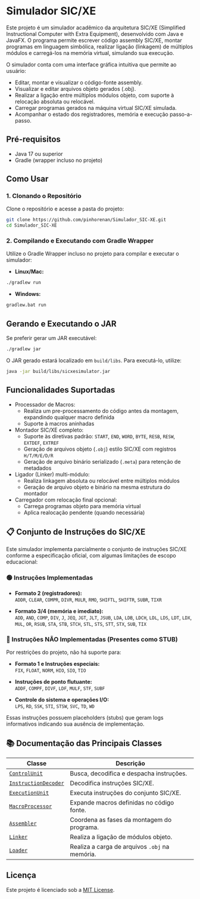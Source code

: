 # Simulador SIC/XE

Este projeto é um simulador acadêmico da arquitetura SIC/XE (Simplified Instructional Computer with Extra Equipment), desenvolvido com Java e JavaFX. O programa permite escrever código assembly SIC/XE, montar programas em linguagem simbólica, realizar ligação (linkagem) de múltiplos módulos e carregá-los na memória virtual, simulando sua execução.

O simulador conta com uma interface gráfica intuitiva que permite ao usuário:
- Editar, montar e visualizar o código-fonte assembly.
- Visualizar e editar arquivos objeto gerados (.obj).
- Realizar a ligação entre múltiplos módulos objeto, com suporte à relocação absoluta ou relocável.
- Carregar programas gerados na máquina virtual SIC/XE simulada.
- Acompanhar o estado dos registradores, memória e execução passo-a-passo.

## Pré-requisitos

- Java 17 ou superior
- Gradle (wrapper incluso no projeto)

## Como Usar

### 1. Clonando o Repositório

Clone o repositório e acesse a pasta do projeto:

```bash
git clone https://github.com/pinhorenan/Simulador_SIC-XE.git
cd Simulador_SIC-XE
```

### 2. Compilando e Executando com Gradle Wrapper

Utilize o Gradle Wrapper incluso no projeto para compilar e executar o simulador:

- **Linux/Mac:**

```bash
./gradlew run
```

- **Windows:**

```cmd
gradlew.bat run
```

## Gerando e Executando o JAR

Se preferir gerar um JAR executável:

```bash
./gradlew jar
```

O JAR gerado estará localizado em `build/libs`. Para executá-lo, utilize:

```bash
java -jar build/libs/sicxesimulator.jar
```

## Funcionalidades Suportadas

- Processador de Macros:
  - Realiza um pre-processamento do código antes da montagem, expandindo qualquer macro definida
  - Suporte à macros aninhadas
- Montador SIC/XE completo:
  - Suporte às diretivas padrão: `START`, `END`, `WORD`, `BYTE`, `RESB`, `RESW`, `EXTDEF`, `EXTREF`
  - Geração de arquivos objeto (`.obj`) estilo SIC/XE com registros `H/T/M/E/D/R`
  - Geração de arquivo binário serializado (`.meta`) para retenção de metadados
- Ligador (Linker) multi-módulo:
  - Realiza linkagem absoluta ou relocável entre múltiplos módulos
  - Geração de arquivo objeto e binário na mesma estrutura do montador
- Carregador com relocação final opcional:
  - Carrega programas objeto para memória virtual
  - Aplica realocação pendente (quando necessária)

## 📋 Conjunto de Instruções do SIC/XE

Este simulador implementa parcialmente o conjunto de instruções SIC/XE conforme a especificação oficial, com algumas limitações de escopo educacional:

### 🟢 Instruções Implementadas

- **Formato 2 (registradores):**  
  `ADDR`, `CLEAR`, `COMPR`, `DIVR`, `MULR`, `RMO`, `SHIFTL`, `SHIFTR`, `SUBR`, `TIXR`

- **Formato 3/4 (memória e imediato):**  
  `ADD`, `AND`, `COMP`, `DIV`, `J`, `JEQ`, `JGT`, `JLT`, `JSUB`, `LDA`, `LDB`, `LDCH`, `LDL`, `LDS`, `LDT`, `LDX`, `MUL`, `OR`, `RSUB`, `STA`, `STB`, `STCH`, `STL`, `STS`, `STT`, `STX`, `SUB`, `TIX`

### 🔴 Instruções NÃO Implementadas (Presentes como STUB)

Por restrições do projeto, não há suporte para:

- **Formato 1 e Instruções especiais:**  
  `FIX`, `FLOAT`, `NORM`, `HIO`, `SIO`, `TIO`

- **Instruções de ponto flutuante:**  
  `ADDF`, `COMPF`, `DIVF`, `LDF`, `MULF`, `STF`, `SUBF`

- **Controle do sistema e operações I/O:**  
  `LPS`, `RD`, `SSK`, `STI`, `STSW`, `SVC`, `TD`, `WD`

Essas instruções possuem placeholders (stubs) que geram logs informativos indicando sua ausência de implementação.

## 📚 Documentação das Principais Classes

| Classe                                                                                       | Descrição                                      |
|----------------------------------------------------------------------------------------------|------------------------------------------------|
| [`ControlUnit`](src/main/java/sicxesimulator/hardware/cpu/ControlUnit.java)                  | Busca, decodifica e despacha instruções.       |
| [`InstructionDecoder`](src/main/java/sicxesimulator/hardware/cpu/InstructionDecoder.java)    | Decodifica instruções SIC/XE.                  |
| [`ExecutionUnit`](src/main/java/sicxesimulator/hardware/cpu/ExecutionUnit.java)              | Executa instruções do conjunto SIC/XE.         |
| [`MacroProcessor`](src/main/java/sicxesimulator/software/macroprocessor/MacroProcessor.java) | Expande macros definidas no código fonte.      |
| [`Assembler`](src/main/java/sicxesimulator/software/assembler/Assembler.java)                | Coordena as fases da montagem do programa.     |
| [`Linker`](src/main/java/sicxesimulator/software/linker/Linker.java)                         | Realiza a ligação de módulos objeto.           |
| [`Loader`](src/main/java/sicxesimulator/software/loader/Loader.java)                         | Realiza a carga de arquivos `.obj` na memória. |

## Licença

Este projeto é licenciado sob a [MIT License](LICENSE).


